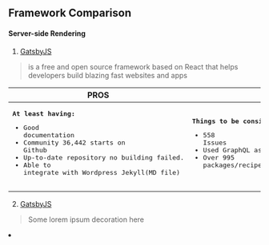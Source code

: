 Framework Comparison
------

#### Server-side Rendering
1. [GatsbyJS](https://google.com)
> is a free and open source framework based on React that helps developers build blazing fast websites and apps

| **PROS**     | **CONS**      |
| ---          | ---           |
| <pre><strong>At least having:</strong><br/><ul><li>Good documentation</li><li>Community 36,442 starts on Github</li><li>Up-to-date repository no building failed.</li><li>Able to integrate with Wordpress Jekyll(MD file)</li></ul></pre> | <pre><strong>Things to be considered:</strong><br/><ul><li>558 Issues</li><li>Used GraphQL as part of the application</li><li>Over 995 packages/recipes support</li></ul></pre> |
  



2. [GatsbyJS](https://google.com)
> Some lorem ipsum decoration here


<li></li>
